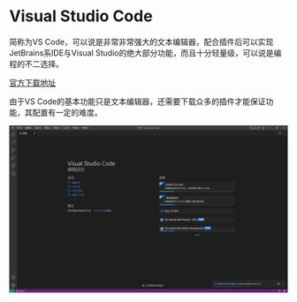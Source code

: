 # Visual Studio Code

简称为VS Code，可以说是非常非常强大的文本编辑器，配合插件后可以实现JetBrains系IDE与Visual Studio的绝大部分功能，而且十分轻量级，可以说是编程的不二选择。

[官方下载地址](https://code.visualstudio.com/)

由于VS Code的基本功能只是文本编辑器，还需要下载众多的插件才能保证功能，其配置有一定的难度。

![VS Code界面](<../../.gitbook/assets/image (1).png>)

